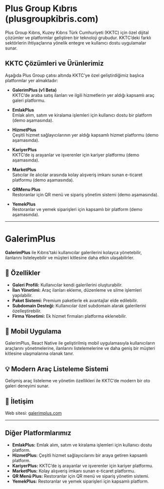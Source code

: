 # Plus Group Kıbrıs (plusgroupkibris.com)

Plus Group Kıbrıs, Kuzey Kıbrıs Türk Cumhuriyeti (KKTC) için özel dijital çözümler ve platformlar geliştiren bir teknoloji grubudur. KKTC’deki farklı sektörlerin ihtiyaçlarına yönelik entegre ve kullanıcı dostu uygulamalar sunar.

## KKTC Çözümleri ve Ürünlerimiz

Aşağıda Plus Group çatısı altında KKTC’ye özel geliştirdiğimiz başlıca platformlar yer almaktadır:

- **GalerimPlus (v1 Beta)**  
  KKTC’de araba satış ilanları ve ilgili hizmetlerin yer aldığı kapsamlı araç galeri platformu.

- **EmlakPlus**  
  Emlak alım, satım ve kiralama işlemleri için kullanıcı dostu bir platform (demo aşamasında).

- **HizmetPlus**  
  Çeşitli hizmet sağlayıcılarının yer aldığı kapsamlı hizmet platformu (demo aşamasında).

- **KariyerPlus**  
  KKTC’de iş arayanlar ve işverenler için kariyer platformu (demo aşamasında).

- **MarketPlus**  
  Satıcılar ile alıcılar arasında kolay alışveriş imkanı sunan e-ticaret platformu (demo aşamasında).

- **QRMenu Plus**  
  Restoranlar için QR menü ve sipariş yönetim sistemi (demo aşamasında).

- **YemekPlus**  
  Restoranlar ve yemek siparişleri için kapsamlı bir platform (demo aşamasında).
---

# GalerimPlus

**GalerimPlus** ile Kıbrıs’taki kullanıcılar galerilerini kolayca yönetebilir, ilanlarını listeleyebilir ve müşteri kitlesine daha etkin ulaşabilirler.

## 🎯 Özellikler

- **Galeri Profili:** Kullanıcılar kendi galerilerini oluşturabilir.  
- **İlan Yönetimi:** Araç ilanları ekleme, düzenleme ve silme işlemleri yapılabilir.  
- **Paket Sistemi:** Premium paketlerle ek avantajlar elde edilebilir.  
- **Subdomain Desteği:** Kullanıcılar özel subdomain alarak galerilerini özelleştirebilir.  
- **Firma Yönetimi:** Ek hizmet firmaları platforma eklenebilir.

## 📱 Mobil Uygulama

GalerimPlus, React Native ile geliştirilmiş mobil uygulamasıyla kullanıcıların araçlarını yönetmelerine, ilanlarını listelemelerine ve daha geniş bir müşteri kitlesine ulaşmalarına olanak tanır.

## 💡 Modern Araç Listeleme Sistemi

Gelişmiş araç listeleme ve yönetim özellikleri ile KKTC’de modern bir oto galeri deneyimi sunar.

## 🔗 İletişim

Web sitesi: [galerimplus.com](http://www.galerimplus.com)

---

## Diğer Platformlarımız

- **EmlakPlus:** Emlak alım, satım ve kiralama işlemleri için kullanıcı dostu platform.  
- **HizmetPlus:** Çeşitli hizmet sağlayıcılarını bir araya getiren kapsamlı platform.  
- **KariyerPlus:** KKTC’de iş arayanlar ve işverenler için kariyer platformu.  
- **MarketPlus:** Kolay alışveriş imkanı sunan e-ticaret platformu.  
- **QR Menü Plus:** Restoranlar için QR menü ve sipariş yönetim sistemi.  
- **YemekPlus:** Restoranlar ve yemek siparişleri için kapsamlı platform.
